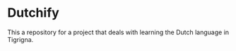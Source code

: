 # Dutchify
This a repository for a project that deals with learning the Dutch language in Tigrigna.
